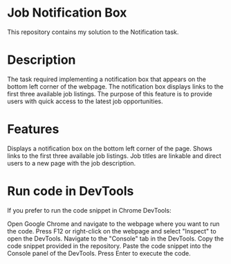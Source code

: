 # Job Notification Box

This repository contains my solution to the Notification task. 

# Description

The task required implementing a notification box that appears on the bottom left corner of the webpage. The notification box displays links to the first three available job listings. The purpose of this feature is to provide users with quick access to the latest job opportunities.

# Features

Displays a notification box on the bottom left corner of the page.
Shows links to the first three available job listings.
Job titles are linkable and direct users to a new page with the job description.


# Run code in DevTools

If you prefer to run the code snippet in Chrome DevTools:

Open Google Chrome and navigate to the webpage where you want to run the code.
Press F12 or right-click on the webpage and select "Inspect" to open the DevTools.
Navigate to the "Console" tab in the DevTools.
Copy the code snippet provided in the repository.
Paste the code snippet into the Console panel of the DevTools.
Press Enter to execute the code.
